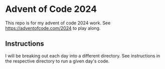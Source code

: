 # Advent of Code 2024

This repo is for my advent of code 2024 work. See https://adventofcode.com/2024 to play along.

## Instructions
I will be breaking out each day into a different directory. See instructions in the respective directory to run a given day's code.
